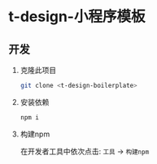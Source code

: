 # t-design-小程序模板

## 开发

1. 克隆此项目
    ```bash
    git clone <t-design-boilerplate>
    ```
2. 安装依赖
    ```bash
    npm i
    ```
3. 构建npm

    在开发者工具中依次点击: `工具` -> `构建npm`


